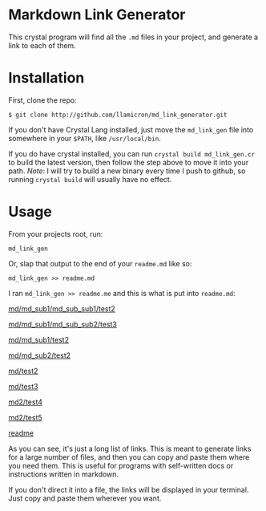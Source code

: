 # Markdown Link Generator
This crystal program will find all the `.md` files in your project, and generate a link to each of them.

# Installation
First, clone the repo:
```
$ git clone http://github.com/llamicron/md_link_generator.git
```

If you don't have Crystal Lang installed, just move the `md_link_gen` file into somewhere in your `$PATH`, like `/usr/local/bin`.

If you do have crystal installed, you can run `crystal build md_link_gen.cr` to build the latest version, then follow the step above to move it into your path. _Note_: I will try to build a new binary every time I push to github, so running `crystal build` will usually have no effect.

# Usage
From your projects root, run:
```
md_link_gen
```
Or, slap that output to the end of your `readme.md` like so:
```
md_link_gen >> readme.md
```

I ran `md_link_gen >> readme.me` and this is what is put into `readme.md`:

[md/md_sub1/md_sub_sub1/test2](md/md_sub1/md_sub_sub1/test2.md)

[md/md_sub1/md_sub_sub2/test3](md/md_sub1/md_sub_sub2/test3.md)

[md/md_sub1/test2](md/md_sub1/test2.md)

[md/md_sub2/test2](md/md_sub2/test2.md)

[md/test2](md/test2.md)

[md/test3](md/test3.md)

[md2/test4](md2/test4.md)

[md2/test5](md2/test5.md)

[readme](readme.md)

As you can see, it's just a long list of links. This is meant to generate links for a large number of files, and then you can copy and paste them where you need them. This is useful for programs with self-written docs or instructions written in markdown.

If you don't direct it into a file, the links will be displayed in your terminal. Just copy and paste them wherever you want.
